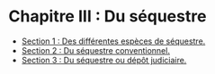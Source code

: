 # Chapitre III : Du séquestre

- [Section 1 : Des différentes espèces de séquestre.](section-1)
- [Section 2 : Du séquestre conventionnel.](section-2)
- [Section 3 : Du séquestre ou dépôt judiciaire.](section-3)
